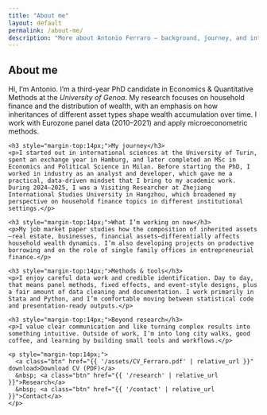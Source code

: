 ```yaml
---
title: "About me"
layout: default
permalink: /about-me/
description: "More about Antonio Ferraro — background, journey, and interests."
---
```


<section id="about-page">
  <h2>About me</h2>
  <div class="card">
    <p>Hi, I’m Antonio. I’m a third-year PhD candidate in Economics & Quantitative Methods at the <em>University of Genoa</em>. My research focuses on household finance and the distribution of wealth, with an emphasis on how inheritances of different asset types shape wealth accumulation over time. I work with Eurozone panel data (2010–2021) and apply microeconometric methods.</p>

    <h3 style="margin-top:14px;">My journey</h3>
    <p>I started out in international sciences at the University of Turin, spent an exchange year in Hamburg, and later completed an MSc in Economics and Political Science in Milan. Before starting the PhD, I worked in industry as an analyst and developer, which gave me a practical, data-driven mindset that I bring to my academic work. During 2024–2025, I was a Visiting Researcher at Zhejiang International Studies University in Hangzhou, which broadened my perspective on household finance topics in different institutional settings.</p>

    <h3 style="margin-top:14px;">What I’m working on now</h3>
    <p>My job market paper studies how the composition of inherited assets—real estate, businesses, financial assets—differentially affects household wealth dynamics. I’m also developing projects on productive borrowing and on the role of single family offices in entrepreneurial finance.</p>

    <h3 style="margin-top:14px;">Methods & tools</h3>
    <p>I enjoy careful data work and credible identification. Day to day, that means panel methods, fixed effects, and event-style designs, plus a fair amount of data cleaning and documentation. I work primarily in Stata and Python, and I’m comfortable moving between statistical code and presentation-ready outputs.</p>

    <h3 style="margin-top:14px;">Beyond research</h3>
    <p>I value clear communication and like turning complex results into something intuitive. Outside of work, I’m into long city walks, good coffee, and learning by building small tools and workflows.</p>

    <p style="margin-top:14px;">
      <a class="btn" href="{{ '/assets/CV_Ferraro.pdf' | relative_url }}" download>Download CV (PDF)</a>
      &nbsp; <a class="btn" href="{{ '/research' | relative_url }}">Research</a>
      &nbsp; <a class="btn" href="{{ '/contact' | relative_url }}">Contact</a>
    </p>
  </div>
</section>
